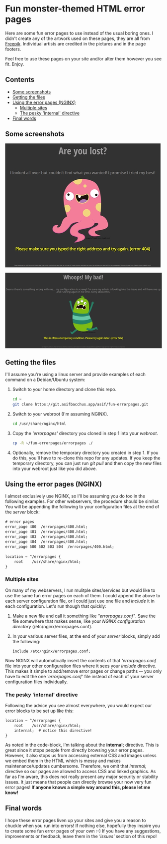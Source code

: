 # Fun monster-themed HTML error pages <!-- omit in toc -->

Here are some fun error pages to use instead of the usual boring ones.  I didn't create any of the artwork used on these pages, they are all from [Freepik](http://www.freepik.com).  Individual artists are credited in the pictures and in the page footers.

Feel free to use these pages on your site and/or alter them however you see fit.  Enjoy.

## Contents <!-- omit in toc -->
- [Some screenshots](#Some-screenshots)
- [Getting the files](#Getting-the-files)
- [Using the error pages (NGINX)](#Using-the-error-pages-NGINX)
  - [Multiple sites](#Multiple-sites)
  - [The pesky 'internal' directive](#The-pesky-internal-directive)
- [Final words](#Final-words)

## Some screenshots

![404 screenshot](screenshots/404.jpg "404 error page")

![50x screenshot](screenshots/50x.jpg "50x error page")

## Getting the files

I'll assume you're using a linux server and provide examples of each command on a Debian/Ubuntu system:

1. Switch to your home directory and clone this repo.

    ```bash
    cd ~
    git clone https://git.asifbacchus.app/asif/fun-errorpages.git
    ```

2. Switch to your webroot (I'm assuming NGINX).

    ```bash
    cd /usr/share/nginx/html
    ```

3. Copy the *'errorpages'* directory you cloned in step 1 into your *webroot*.

    ```bash
    cp -R ~/fun-errorpages/errorpages ./
    ```

4. Optionally, remove the temporary directory you created in step 1.  If you do this, you'll have to re-clone this repo for any updates.  If you keep the temporary directory, you can just run *git pull* and then copy the new files into your webroot just like you did above.

## Using the error pages (NGINX)

I almost exclusively use NGINX, so I'll be assuming you do too in the following examples.  For other webservers, the procedure should be similar.  You will be appending the following to your configuration files at the end of the *server* block:

```nginx
# error pages
error_page 400  /errorpages/400.html;
error_page 401  /errorpages/400.html;
error_page 403  /errorpages/400.html;
error_page 404  /errorpages/400.html;
error_page 500 502 503 504  /errorpages/400.html;

location ~ ^/errorpages {
    root    /usr/share/nginx/html;
}
```

### Multiple sites

On many of my webservers, I run mulitple sites/services but would like to use the same fun error pages on each of them.  I could append the above to each server configuration file, or I could just use one file and *include* it in each configuration.  Let's run though that quickly:

1. Make a new file and call it something like *"errorpages.conf"*.  Save the file somewhere that makes sense, like your *NGINX configuration directory* (/etc/nginx/errorpages.conf).
2. In your various server files, at the end of your *server* blocks, simply add the following:

    ```nginx
    include /etc/nginx/errorpages.conf;
    ```

Now NGINX will automatically insert the contents of that *'errorpages.conf* file into your other configuration files where it sees your *include* directive.  This makes it simple to add/remove error pages or change paths -- you only have to edit the one *'errorpages.conf'* file instead of each of your server configuration files individually.

### The pesky 'internal' directive

Following the advice you see almost everywhere, you would expect our error blocks to be set up like this:

```nginx
location ~ ^/errorpages {
    root    /usr/share/nginx/html;
    internal;  # notice this directive!
}
```

As noted in the code-block, I'm talking about the **internal;** directive.  This is great since it stops people from directly browsing your error pages.  However, it also stops us from accessing external CSS and images unless we embed them in the HTML which is messy and makes maintenance/updates cumbersome.  Therefore, we omit that *internal;* directive so our pages are allowed to access CSS and linked graphics.  As far as I'm aware, this does not really present any major security or stability issues.  It just means that people can directly browse your now very fun error pages!  **If anyone knows a simple way around this, please let me know!**

## Final words

I hope these error pages liven up your sites and give you a reason to chuckle when you run into errors!  If nothing else, hopefully they inspire you to create some fun error pages of your own :-)  If you have any suggestions, improvements or feedback, leave them in the *'issues'* section of this repo!
